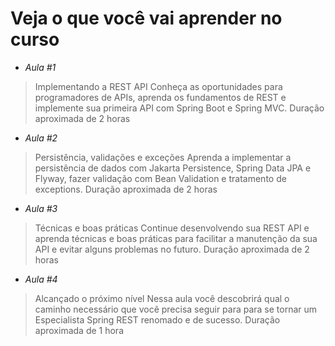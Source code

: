 # Veja o que você vai aprender no curso
- *Aula #1*
>Implementando a REST API
>Conheça as oportunidades para programadores de APIs, aprenda os fundamentos de REST e implemente sua primeira API com Spring Boot e Spring MVC.
>Duração aproximada de 2 horas

- *Aula #2*
>Persistência, validações e exceções
>Aprenda a implementar a persistência de dados com Jakarta Persistence, Spring Data JPA e Flyway, fazer validação com Bean Validation e tratamento de exceptions.
>Duração aproximada de 2 horas

- *Aula #3*
>Técnicas e boas práticas
>Continue desenvolvendo sua REST API e aprenda técnicas e boas práticas para facilitar a manutenção da sua API e evitar alguns problemas no futuro.
>Duração aproximada de 2 horas

- *Aula #4*
>Alcançado o próximo nível
>Nessa aula você descobrirá qual o caminho necessário que você precisa seguir para para se tornar um Especialista Spring REST renomado e de sucesso.
>Duração aproximada de 1 hora
